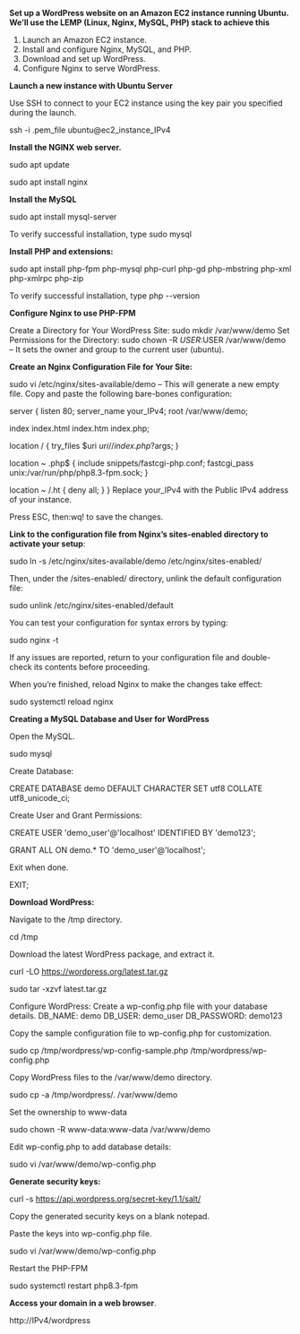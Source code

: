 **Set up a WordPress website on an Amazon EC2 instance running Ubuntu. We’ll use the LEMP (Linux, Nginx, MySQL, PHP) stack to achieve this**

1. Launch an Amazon EC2 instance.
2. Install and configure Nginx, MySQL, and PHP.
3. Download and set up WordPress.
4. Configure Nginx to serve WordPress.

**Launch a new instance with Ubuntu Server**

Use SSH to connect to your EC2 instance using the key pair you specified during the launch.

ssh -i .pem_file ubuntu@ec2_instance_IPv4

**Install the NGINX web server.**

sudo apt update

sudo apt install nginx

**Install the MySQL**

sudo apt install mysql-server

To verify successful installation, type sudo mysql

**Install PHP and extensions:**

sudo apt install php-fpm php-mysql php-curl php-gd php-mbstring php-xml php-xmlrpc php-zip

To verify successful installation, type php --version

**Configure Nginx to use PHP-FPM**

Create a Directory for Your WordPress Site:
sudo mkdir /var/www/demo
Set Permissions for the Directory:
sudo chown -R $USER:$USER /var/www/demo – It sets the owner and group to the current user (ubuntu).

**Create an Nginx Configuration File for Your Site:**

sudo vi /etc/nginx/sites-available/demo – This will generate a new empty file. Copy and paste the following bare-bones configuration:

server {
listen 80;
server_name your_IPv4;
root /var/www/demo;

index index.html index.htm index.php;

location / {
try_files $uri $uri/ /index.php?$args;
}

location ~ \.php$ {
include snippets/fastcgi-php.conf;
fastcgi_pass unix:/var/run/php/php8.3-fpm.sock;
}

location ~ /\.ht {
deny all;
}
}
Replace your_IPv4 with the Public IPv4 address of your instance.

Press ESC, then:wq! to save the changes.

**Link to the configuration file from Nginx’s sites-enabled directory to activate your setup**:

sudo ln -s /etc/nginx/sites-available/demo /etc/nginx/sites-enabled/

Then, under the /sites-enabled/ directory, unlink the default configuration file:

sudo unlink /etc/nginx/sites-enabled/default

You can test your configuration for syntax errors by typing:

sudo nginx -t

If any issues are reported, return to your configuration file and double-check its contents before proceeding.

When you’re finished, reload Nginx to make the changes take effect:

sudo systemctl reload nginx

**Creating a MySQL Database and User for WordPress**

Open the MySQL.

sudo mysql

Create Database:

CREATE DATABASE demo DEFAULT CHARACTER SET utf8 COLLATE utf8_unicode_ci;

Create User and Grant Permissions:

CREATE USER 'demo_user'@'localhost' IDENTIFIED BY 'demo123';

GRANT ALL ON demo.* TO 'demo_user'@'localhost';

Exit when done.

EXIT;

**Download WordPress:**

Navigate to the /tmp directory.

cd /tmp

Download the latest WordPress package, and extract it.

curl -LO https://wordpress.org/latest.tar.gz

sudo tar -xzvf latest.tar.gz

Configure WordPress: Create a wp-config.php file with your database details.
DB_NAME: demo
DB_USER: demo_user
DB_PASSWORD: demo123

Copy the sample configuration file to wp-config.php for customization.

sudo cp /tmp/wordpress/wp-config-sample.php /tmp/wordpress/wp-config.php

Copy WordPress files to the /var/www/demo directory.

sudo cp -a /tmp/wordpress/. /var/www/demo

Set the ownership to www-data

sudo chown -R www-data:www-data /var/www/demo

Edit wp-config.php to add database details:

sudo vi /var/www/demo/wp-config.php

**Generate security keys:**

curl -s https://api.wordpress.org/secret-key/1.1/salt/

Copy the generated security keys on a blank notepad.

Paste the keys into wp-config.php file.

sudo vi /var/www/demo/wp-config.php

Restart the PHP-FPM

sudo systemctl restart php8.3-fpm

**Access your domain in a web browser**.

http://IPv4/wordpress



